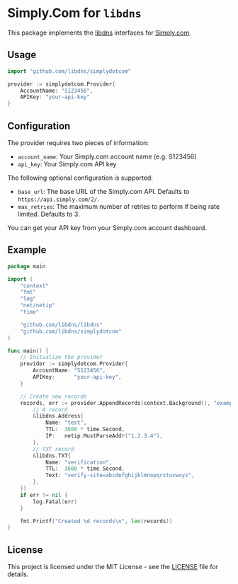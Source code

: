 # Simply.Com for `libdns`

This package implements the [libdns](https://github.com/libdns/libdns) interfaces for [Simply.com](https://www.simply.com/).

## Usage

```go
import "github.com/libdns/simplydotcom"

provider := simplydotcom.Provider{
	AccountName: "S123456", 
	APIKey: "your-api-key"
}
```

## Configuration

The provider requires two pieces of information:

- `account_name`: Your Simply.com account name (e.g. S123456)
- `api_key`: Your Simply.com API key

The following optional configuration is supported:

- `base_url`: The base URL of the Simply.com API. Defaults to `https://api.simply.com/2/`.
- `max_retries`: The maximum number of retries to perform if being rate limited. Defaults to 3. 

You can get your API key from your Simply.com account dashboard.

## Example

```go
package main

import (
	"context"
	"fmt"
	"log"
	"net/netip"
	"time"

	"github.com/libdns/libdns"
	"github.com/libdns/simplydotcom"
)

func main() {
	// Initialize the provider
	provider := simplydotcom.Provider{
		AccountName: "S123456",
		APIKey:      "your-api-key",
	}

	// Create new records
	records, err := provider.AppendRecords(context.Background(), "example.com", []libdns.Record{
		// A record
		&libdns.Address{
			Name: "test",
			TTL:  3600 * time.Second,
			IP:   netip.MustParseAddr("1.2.3.4"),
		},
		// TXT record
		&libdns.TXT{
			Name: "verification",
			TTL:  3600 * time.Second,
			Text: "verify-site=abcdefghijklmnopqrstuvwxyz",
		},
	})
	if err != nil {
		log.Fatal(err)
	}

	fmt.Printf("Created %d records\n", len(records))
}
```

## License

This project is licensed under the MIT License - see the [LICENSE](LICENSE) file for details.
